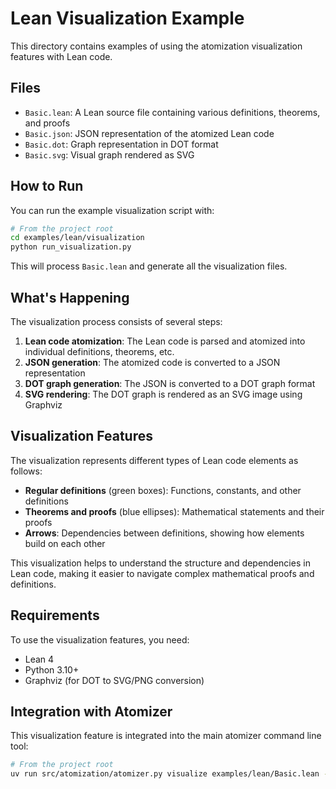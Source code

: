 # Lean Visualization Example

This directory contains examples of using the atomization visualization features with Lean code.

## Files

- `Basic.lean`: A Lean source file containing various definitions, theorems, and proofs
- `Basic.json`: JSON representation of the atomized Lean code
- `Basic.dot`: Graph representation in DOT format 
- `Basic.svg`: Visual graph rendered as SVG

## How to Run

You can run the example visualization script with:

```bash
# From the project root
cd examples/lean/visualization
python run_visualization.py
```

This will process `Basic.lean` and generate all the visualization files.

## What's Happening

The visualization process consists of several steps:

1. **Lean code atomization**: The Lean code is parsed and atomized into individual definitions, theorems, etc.
2. **JSON generation**: The atomized code is converted to a JSON representation 
3. **DOT graph generation**: The JSON is converted to a DOT graph format
4. **SVG rendering**: The DOT graph is rendered as an SVG image using Graphviz

## Visualization Features

The visualization represents different types of Lean code elements as follows:

- **Regular definitions** (green boxes): Functions, constants, and other definitions
- **Theorems and proofs** (blue ellipses): Mathematical statements and their proofs
- **Arrows**: Dependencies between definitions, showing how elements build on each other

This visualization helps to understand the structure and dependencies in Lean code, making it easier to navigate complex mathematical proofs and definitions.

## Requirements

To use the visualization features, you need:

- Lean 4
- Python 3.10+
- Graphviz (for DOT to SVG/PNG conversion)

## Integration with Atomizer

This visualization feature is integrated into the main atomizer command line tool:

```bash
# From the project root
uv run src/atomization/atomizer.py visualize examples/lean/Basic.lean --output-dir output
``` 